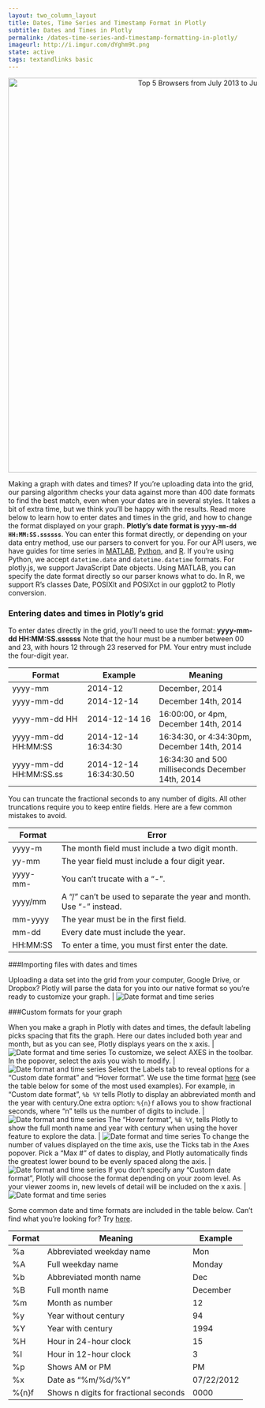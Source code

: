 ```yaml
---
layout: two_column_layout
title: Dates, Time Series and Timestamp Format in Plotly
subtitle: Dates and Times in Plotly
permalink: /dates-time-series-and-timestamp-formatting-in-plotly/
imageurl: http://i.imgur.com/dYghm9t.png
state: active
tags: textandlinks basic
---
```


<div>
    <a href="https://plot.ly/~empet/55/" target="_blank" title="Top 5 Browsers from July 2013 to July 2014" style="display: block; text-align: center;"><img src="https://plot.ly/~empet/55.png" alt="Top 5 Browsers from July 2013 to July 2014" style="max-width: 100%;width: 800px;"  width="800" onerror="this.onerror=null;this.src='https://plot.ly/404.png';" /></a>
    <script data-plotly="empet:55" src="https://plot.ly/embed.js" async></script>
</div>

Making a graph with dates and times?
If you’re uploading data into the grid, our parsing algorithm checks your data against more than 400 date formats to find the best match, even when your dates are in several styles. It takes a bit of extra time, but we think you’ll be happy with the results. Read more below to learn how to enter dates and times in the grid, and how to change the format displayed on your graph.
**Plotly’s date format is `yyyy-mm-dd HH:MM:SS.ssssss`**. You can enter this format directly, or depending on your data entry method, use our parsers to convert for you.
For our API users, we have guides for time series in [MATLAB](https://plot.ly/matlab/time-series/), [Python](https://plot.ly/python/time-series/), and [R](https://plot.ly/r/time-series/). If you’re using Python, we accept `datetime.date` and `datetime.datetime` formats. For plotly.js, we support JavaScript Date objects. Using MATLAB, you can specify the date format directly so our parser knows what to do. In R, we support R’s classes Date, POSIXlt and POSIXct in our ggplot2 to Plotly conversion.

### Entering dates and times in Plotly’s grid

To enter dates directly in the grid, you’ll need to use the format:
**yyyy-mm-dd HH:MM:SS.ssssss**
Note that the hour must be a number between 00 and 23, with hours 12 through 23 reserved for PM. Your entry must include the four-digit year.

<table class="responsive-table">
<thead>
<th>Format</th>
<th>Example</th>
<th>Meaning</th>
</thead>
<tbody>
<tr>
<td>yyyy-mm</td>
<td>2014-12</td>
<td>December, 2014</td>
</tr>
<tr>
<td>yyyy-mm-dd</td>
<td>2014-12-14</td>
<td>December 14th, 2014</td>
</tr>
<tr>
<td>yyyy-mm-dd HH</td>
<td>2014-12-14 16</td>
<td>16:00:00, or 4pm, December 14th, 2014</td>
</tr>
<tr>
<td>yyyy-mm-dd HH:MM:SS</td>
<td>2014-12-14 16:34:30</td>
<td>16:34:30, or 4:34:30pm, December 14th, 2014</td>
</tr>
<tr>
<td>yyyy-mm-dd HH:MM:SS.ss</td>
<td>2014-12-14 16:34:30.50</td>
<td>16:34:30 and 500 milliseconds December 14th, 2014</td>
</tr>
</tbody>
</table>

You can truncate the fractional seconds to any number of digits. All other truncations require you to keep entire fields. Here are a few common mistakes to avoid.

<table class="responsive-table">
<thead>
<th>Format</th>
<th>Error</th>
</thead>
<tbody>
<tr>
<td>yyyy-m</td>
<td>The month field must include a two digit month.</td>
</tr>
<tr>
<td>yy-mm</td>
<td>The year field must include a four digit year.</td>
</tr>
<tr>
<td>yyyy-mm-</td>
<td>You can’t trucate with a “-”.</td>
</tr>
<tr>
<td>yyyy/mm</td>
<td>A “/” can’t be used to separate the year and month. Use “-” instead.</td>
</tr>
<tr>
<td>mm-yyyy</td>
<td>The year must be in the first field.</td>
</tr>
<tr>
<td>mm-dd</td>
<td>Every date must include the year.</td>
</tr>
<tr>
<td>HH:MM:SS</td>
<td>To enter a time, you must first enter the date.</td>
</tr>
</tbody>
</table>

###Importing files with dates and times

Uploading a data set into the grid from your computer, Google Drive, or Dropbox? Plotly will parse the data for you into our native format so you’re ready to customize your graph. | ![Date format and time series](https://plot.ly/static/learn/images/web_app_tutorials/date-format-and-time-series/image00.png)

###Custom formats for your graph

When you make a graph in Plotly with dates and times, the default labeling picks spacing that fits the graph. Here our dates included both year and month, but as you can see, Plotly displays years on the x axis. | ![Date format and time series](https://plot.ly/static/learn/images/web_app_tutorials/date-format-and-time-series/image01.png)
To customize, we select AXES in the toolbar. In the popover, select the axis you wish to modify. | ![Date format and time series](https://plot.ly/static/learn/images/web_app_tutorials/date-format-and-time-series/image04.png)
Select the Labels tab to reveal options for a “Custom date format” and “Hover format”. We use the time format [here](https://github.com/mbostock/d3/wiki/Time-Formatting) (see the table below for some of the most used examples). For example, in “Custom date format”, `%b %Y` tells Plotly to display an abbreviated month and the year with century.One extra option: `%{n}f` allows you to show fractional seconds, where “n” tells us the number of digits to include. | ![Date format and time series](https://plot.ly/static/learn/images/web_app_tutorials/date-format-and-time-series/image02.png)
The “Hover format”, `%B %Y`, tells Plotly to show the full month name and year with century when using the hover feature to explore the data. | ![Date format and time series](https://plot.ly/static/learn/images/web_app_tutorials/date-format-and-time-series/image06.png)
To change the number of values displayed on the time axis, use the Ticks tab in the Axes popover. Pick a “Max #” of dates to display, and Plotly automatically finds the greatest lower bound to be evenly spaced along the axis. | ![Date format and time series](https://plot.ly/static/learn/images/web_app_tutorials/date-format-and-time-series/image03.png)
If you don’t specify any “Custom date format”, Plotly will choose the format depending on your zoom level. As your viewer zooms in, new levels of detail will be included on the x axis. | ![Date format and time series](https://plot.ly/static/learn/images/web_app_tutorials/date-format-and-time-series/image05.gif)

Some common date and time formats are included in the table below. Can’t find what you’re looking for? Try [here](https://github.com/mbostock/d3/wiki/Time-Formatting).

<table class="responsive-table">
<thead>
<th>Format</th>
<th>Meaning</th>
<th>Example</th>
</thead>
<tbody>
<tr>
<td>%a</td>
<td>Abbreviated weekday name</td>
<td>Mon</td>
</tr>
<tr>
<td>%A</td>
<td>Full weekday name</td>
<td>Monday</td>
</tr>
<tr>
<td>%b</td>
<td>Abbreviated month name</td>
<td>Dec</td>
</tr>
<tr>
<td>%B</td>
<td>Full month name</td>
<td>December</td>
</tr>
<tr>
<td>%m</td>
<td>Month as number</td>
<td>12</td>
</tr>
<tr>
<td>%y</td>
<td>Year without century</td>
<td>94</td>
</tr>
<tr>
<td>%Y</td>
<td>Year with century</td>
<td>1994</td>
</tr>
<tr>
<td>%H</td>
<td>Hour in 24-hour clock</td>
<td>15</td>
</tr>
<tr>
<td>%I</td>
<td>Hour in 12-hour clock</td>
<td>3</td>
</tr>
<tr>
<td>%p</td>
<td>Shows AM or PM</td>
<td>PM</td>
</tr>
<tr>
<td>%x</td>
<td>Date as “%m/%d/%Y”</td>
<td>07/22/2012</td>
</tr>
<tr>
<td>%{n}f</td>
<td>Shows n digits for fractional seconds</td>
<td>0000</td>
</tr>
</tbody>
</table>
